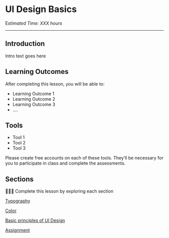 
# UI Design Basics

E*stimated Time: XXX hours*

---

## Introduction

Intro text goes here


## **Learning Outcomes**

After completing this lesson, you will be able to:

- Learning Outcome 1
- Learning Outcome 2
- Learning Outcome 3
- ....

## **Tools**

- Tool 1
- Tool 2
- Tool 3


Please create free accounts on each of these tools. They’ll be necessary for you to participate in class and complete the assessments.



## Sections

<aside>

👩🏿‍🏫 Complete this lesson by exploring each section

</aside>

[Typography](lessons/ui-design-basics/typography.md)

[Color](lessons/ui-design-basics/color.md)

[Basic principles of UI Design](lessons/ui-design-basics/basic-principles.md)

[Assignment](lessons/ui-design-basics/assignment.md)

